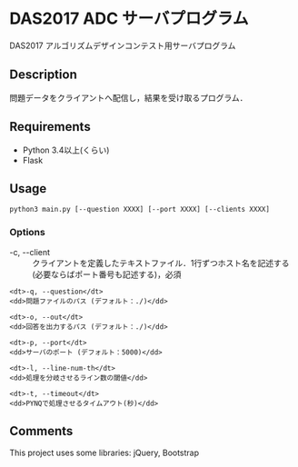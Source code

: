 DAS2017 ADC サーバプログラム
===

DAS2017 アルゴリズムデザインコンテスト用サーバプログラム

## Description

問題データをクライアントへ配信し，結果を受け取るプログラム．

## Requirements

- Python 3.4以上(くらい)
- Flask

## Usage

```
python3 main.py [--question XXXX] [--port XXXX] [--clients XXXX]
```

### Options

<dl>
    <dt>-c, --client</dt>
    <dd>クライアントを定義したテキストファイル．1行ずつホスト名を記述する(必要ならばポート番号も記述する)，必須</dd>
    
    <dt>-q, --question</dt>
    <dd>問題ファイルのパス (デフォルト：./)</dd>

    <dt>-o, --out</dt>
    <dd>回答を出力するパス (デフォルト：./)</dd>

    <dt>-p, --port</dt>
    <dd>サーバのポート (デフォルト：5000)</dd>

    <dt>-l, --line-num-th</dt>
    <dd>処理を分岐させるライン数の閾値</dd>

    <dt>-t, --timeout</dt>
    <dd>PYNQで処理させるタイムアウト(秒)</dd>
</dl>

## Comments

This project uses some libraries: jQuery, Bootstrap
